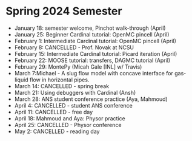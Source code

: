 # Spring 2024 Semester

- January 18: semester welcome, Pinchot walk-through (April)
- January 25: Beginner Cardinal tutorial: OpenMC pincell (April)
- February 1: Intermediate Cardinal tutorial: OpenMC pincell (April)
- February 8: CANCELLED - Prof. Novak at NCSU
- February 15: Intermediate Cardinal tutorial: Picard iteration (April)
- February 22: MOOSE tutorial: transfers, DAGMC tutorial (April)
- February 29: MontePy (Micah Gale [INL] w/ Travis)
- March 7:Michael - A slug flow model with concave interface for gas-liquid flow in horizontal pipes.
- March 14: CANCELLED - spring break
- March 21: Using debuggers with Cardinal (Ansh)
- March 28: ANS student conference practice (Aya, Mahmoud)
- April 4: CANCELLED - student ANS conference
- April 11: CANCELLED - free day
- April 18: Mahmoud and Aya: Physor practice
- April 25: CANCELLED - Physor conference
- May 2: CANCELLED - reading day
